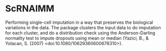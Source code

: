 # ScRNAIMM
Performing single-cell imputation in a way that preserves the biological variations in the data. The package clusters the input data to do imputation for each cluster, and do a distribution check using the Anderson-Darling normality test to impute dropouts using mean or median (Yazici, B., &amp; Yolacan, S. (2007) &lt;doi:10.1080/10629360600678310>).
